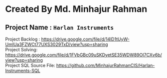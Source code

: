 # Created By Md. Minhajur Rahman

## Project Name : `Harlan Instruments `
Project Backlog : https://drive.google.com/file/d/14lD1tUyW-UmIUa3FZWCt77UXS3029TxD/view?usp=sharing \
Project Solving: https://drive.google.com/file/d/1FVbGBc09uSKDyetSE35WDW89OI7CXv6b/view?usp=sharing \
Project SQL Source File: https://github.com/MinhajurRahmanCIS/Harlan-Instruments-SQL
